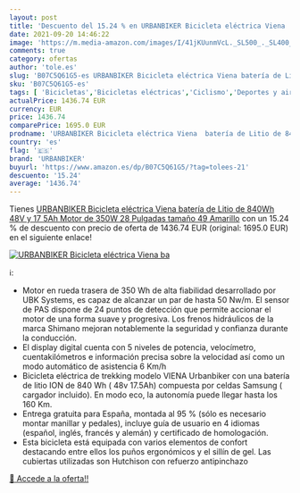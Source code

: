 ```yaml
---
layout: post
title: 'Descuento del 15.24 % en URBANBIKER Bicicleta eléctrica Viena  ba'
date: 2021-09-20 14:46:22
image: 'https://m.media-amazon.com/images/I/41jKUunmVcL._SL500_._SL400_.jpg'
comments: true
category: ofertas
author: 'tole.es'
slug: 'B07C5Q61G5-es URBANBIKER Bicicleta eléctrica Viena batería de Litio de...'
sku: 'B07C5Q61G5-es'
tags: [ 'Bicicletas','Bicicletas eléctricas','Ciclismo','Deportes y aire libre','Ropa y equipo para deportes','bicicleta','urbanbiker', ]
actualPrice: 1436.74 EUR
currency: EUR
price: 1436.74
comparePrice: 1695.0 EUR
prodname: 'URBANBIKER Bicicleta eléctrica Viena  batería de Litio de 840Wh  48V y 17 5Ah   Motor de 350W  28 Pulgadas  tamaño 49  Amarillo'
country: 'es'
flag: '🇪🇸'
brand: 'URBANBIKER'
buyurl: 'https://www.amazon.es/dp/B07C5Q61G5/?tag=tolees-21'
descuento: '15.24'
average: '1436.74'
---
```


Tienes [URBANBIKER Bicicleta eléctrica Viena  batería de Litio de 840Wh  48V y 17 5Ah   Motor de 350W  28 Pulgadas  tamaño 49  Amarillo](https://www.amazon.es/dp/B07C5Q61G5/?tag=tolees-21) con un 15.24 % de descuento con precio de oferta de 1436.74 EUR (original: 1695.0 EUR) en el siguiente enlace!

[![URBANBIKER Bicicleta eléctrica Viena  ba](https://m.media-amazon.com/images/I/41jKUunmVcL._SL500_._SL400_.jpg)](https://www.amazon.es/dp/B07C5Q61G5/?tag=tolees-21)

ℹ️:

- Motor en rueda trasera de 350 Wh de alta fiabilidad desarrollado por UBK Systems, es capaz de alcanzar un par de hasta 50 Nw/m. El sensor de PAS dispone de 24 puntos de detección que permite accionar el motor de una forma suave y progresiva. Los frenos hidráulicos de la marca Shimano mejoran notablemente la seguridad y confianza durante la conducción.
- El display digital cuenta con 5 niveles de potencia, velocímetro, cuentakilómetros e información precisa sobre la velocidad así como un modo automático de asistencia 6 Km/h
- Bicicleta eléctrica de trekking modelo VIENA Urbanbiker con una batería de litio ION de 840 Wh ( 48v 17.5Ah) compuesta por celdas Samsung ( cargador incluido). En modo eco, la autonomía puede llegar hasta los 160 Km.
- Entrega gratuita para España, montada al 95 % (sólo es necesario montar manillar y pedales), incluye guía de usuario en 4 idiomas (español, inglés, francés y alemán) y certificado de homologación.
- Esta bicicleta está equipada con varios elementos de confort destacando entre ellos los puños ergonómicos y el sillín de gel. Las cubiertas utilizadas son Hutchison con refuerzo antipinchazo

[🛒 Accede a la oferta!!](https://www.amazon.es/dp/B07C5Q61G5/?tag=tolees-21)
